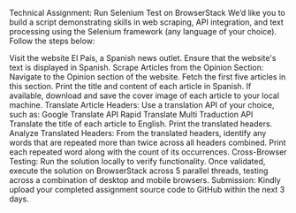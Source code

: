 Technical Assignment: Run Selenium Test on BrowserStack
We’d like you to build a script demonstrating skills in web scraping, API integration, and text processing using the Selenium framework (any language of your choice). Follow the steps below:

Visit the website El País, a Spanish news outlet.
Ensure that the website's text is displayed in Spanish.
Scrape Articles from the Opinion Section:
    Navigate to the Opinion section of the website.
    Fetch the first five articles in this section.
    Print the title and content of each article in Spanish.
    If available, download and save the cover image of each article to your local machine.
Translate Article Headers:
    Use a translation API of your choice, such as:
    Google Translate API
    Rapid Translate Multi Traduction API
    Translate the title of each article to English.
    Print the translated headers.
Analyze Translated Headers:
    From the translated headers, identify any words that are repeated more than twice across all headers combined.
    Print each repeated word along with the count of its occurrences.
Cross-Browser Testing:
    Run the solution locally to verify functionality.
    Once validated, execute the solution on BrowserStack across 5 parallel threads, testing across a combination of desktop and mobile browsers.
    Submission: Kindly upload your completed assignment source code to GitHub within the next 3 days.
